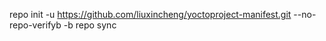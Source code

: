 repo init -u https://github.com/liuxincheng/yoctoproject-manifest.git --no-repo-verifyb -b <branch>
repo sync
